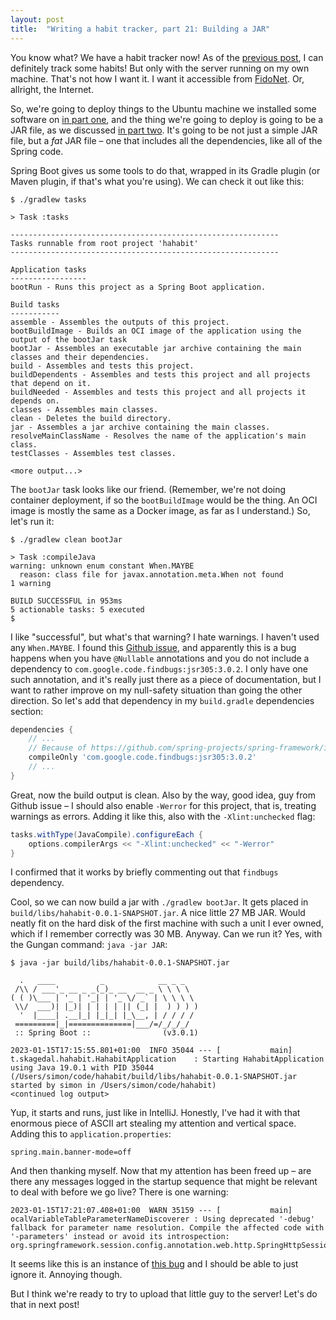 ```yaml
---
layout: post
title:  "Writing a habit tracker, part 21: Building a JAR"
---
```

You know what? We have a habit tracker now! As of the [previous post](/2023/01/20/habit-tracker-storing-the-achievement.html), I can definitely track some habits! But only with the server running on my own machine. That's not how I want it. I want it accessible from [FidoNet](https://en.wikipedia.org/wiki/FidoNet). Or, allright, the Internet. 

So, we're going to deploy things to the Ubuntu machine we installed some software on [in part one](/2023/01/01/writing-a-habit-tracker.html), and the thing we're going to deploy is going to be a JAR file, as we discussed [in part two](https://blog.skagedal.tech/2023/01/02/habit-tracker-part-two-spring-boot.html). It's going to be not just a simple JAR file, but a _fat_ JAR file – one that includes all the dependencies, like all of the Spring code. 

Spring Boot gives us some tools to do that, wrapped in its Gradle plugin (or Maven plugin, if that's what you're using). We can check it out like this:

```shell
$ ./gradlew tasks

> Task :tasks

------------------------------------------------------------
Tasks runnable from root project 'hahabit'
------------------------------------------------------------

Application tasks
-----------------
bootRun - Runs this project as a Spring Boot application.

Build tasks
-----------
assemble - Assembles the outputs of this project.
bootBuildImage - Builds an OCI image of the application using the output of the bootJar task
bootJar - Assembles an executable jar archive containing the main classes and their dependencies.
build - Assembles and tests this project.
buildDependents - Assembles and tests this project and all projects that depend on it.
buildNeeded - Assembles and tests this project and all projects it depends on.
classes - Assembles main classes.
clean - Deletes the build directory.
jar - Assembles a jar archive containing the main classes.
resolveMainClassName - Resolves the name of the application's main class.
testClasses - Assembles test classes.

<more output...>
```

The `bootJar` task looks like our friend. (Remember, we're not doing container deployment, if so the `bootBuildImage` would be the thing. An OCI image is mostly the same as a Docker image, as far as I understand.) So, let's run it:

```shell
$ ./gradlew clean bootJar

> Task :compileJava
warning: unknown enum constant When.MAYBE
  reason: class file for javax.annotation.meta.When not found
1 warning

BUILD SUCCESSFUL in 953ms
5 actionable tasks: 5 executed
$
```

I like "successful", but what's that warning? I hate warnings. I haven't used any `When.MAYBE`. I found this [Github issue](https://github.com/spring-projects/spring-framework/issues/25095), and apparently this is a bug happens when you have `@Nullable` annotations and you do not include a dependency to `com.google.code.findbugs:jsr305:3.0.2`. I only have one such annotation, and it's really just there as a piece of documentation, but I want to rather improve on my null-safety situation than going the other direction. So let's add that dependency in my `build.gradle` dependencies section:

```groovy
dependencies {
    // ...
    // Because of https://github.com/spring-projects/spring-framework/issues/25095
    compileOnly 'com.google.code.findbugs:jsr305:3.0.2'
    // ... 
}
```

Great, now the build output is clean. Also by the way, good idea, guy from Github issue – I should also enable `-Werror` for this project, that is, treating warnings as errors. Adding it like this, also with the `-Xlint:unchecked` flag:

```groovy
tasks.withType(JavaCompile).configureEach {
    options.compilerArgs << "-Xlint:unchecked" << "-Werror"
}
```

I confirmed that it works by briefly commenting out that `findbugs` dependency. 

Cool, so we can now build a jar with `./gradlew bootJar`. It gets placed in `build/libs/hahabit-0.0.1-SNAPSHOT.jar`. A nice little 27 MB JAR. Would neatly fit on the hard disk of the first machine with such a unit I ever owned, which if I remember correctly was 30 MB. Anyway. Can we run it? Yes, with the Gungan command: `java -jar JAR`:

```
$ java -jar build/libs/hahabit-0.0.1-SNAPSHOT.jar

  .   ____          _            __ _ _
 /\\ / ___'_ __ _ _(_)_ __  __ _ \ \ \ \
( ( )\___ | '_ | '_| | '_ \/ _` | \ \ \ \
 \\/  ___)| |_)| | | | | || (_| |  ) ) ) )
  '  |____| .__|_| |_|_| |_\__, | / / / /
 =========|_|==============|___/=/_/_/_/
 :: Spring Boot ::                (v3.0.1)

2023-01-15T17:15:55.801+01:00  INFO 35044 --- [           main] t.skagedal.hahabit.HahabitApplication    : Starting HahabitApplication using Java 19.0.1 with PID 35044 (/Users/simon/code/hahabit/build/libs/hahabit-0.0.1-SNAPSHOT.jar started by simon in /Users/simon/code/hahabit)
<continued log output>
```

Yup, it starts and runs, just like in IntelliJ. Honestly, I've had it with that enormous piece of ASCII art stealing my attention and vertical space. Adding this to `application.properties`:

```properties
spring.main.banner-mode=off
```

And then thanking myself. Now that my attention has been freed up – are there any messages logged in the startup sequence that might be relevant to deal with before we go live? There is one warning:

```
2023-01-15T17:21:07.408+01:00  WARN 35159 --- [           main] ocalVariableTableParameterNameDiscoverer : Using deprecated '-debug' fallback for parameter name resolution. Compile the affected code with '-parameters' instead or avoid its introspection: org.springframework.session.config.annotation.web.http.SpringHttpSessionConfiguration
```

It seems like this is an instance of [this bug](https://github.com/spring-projects/spring-framework/issues/29612#issuecomment-1333705627) and I should be able to just ignore it. Annoying though.

But I think we're ready to try to upload that little guy to the server! Let's do that in next post! 
